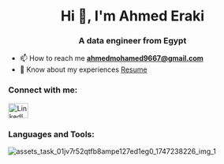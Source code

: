 <h1 align="center">Hi 👋, I'm Ahmed Eraki</h1>
<h3 align="center">A data engineer from Egypt</h3>

- 📫 How to reach me **ahmedmohamed9667@gmail.com**
- 📄 Know about my experiences [Resume](https://flowcv.com/resume/dsstobl8rj)

<h3 align="left">Connect with me:</h3>
<p align="left">
  <a href="https://www.linkedin.com/in/ahmed-eraki-7932152b2/" target="_blank">
    <img align="center" src="https://raw.githubusercontent.com/rahuldkjain/github-profile-readme-generator/master/src/images/icons/Social/linked-in-alt.svg" alt="LinkedIn - Ahmed Eraki" height="30" width="40" />
  </a>
</p>


<h3 align="left">Languages and Tools:</h3>
<p align="left"> 


![assets_task_01jv7r52qtfb8ampe127ed1eg0_1747238226_img_1](https://github.com/user-attachments/assets/f15944cf-516d-42bb-95ec-ea356f3a79d5)





